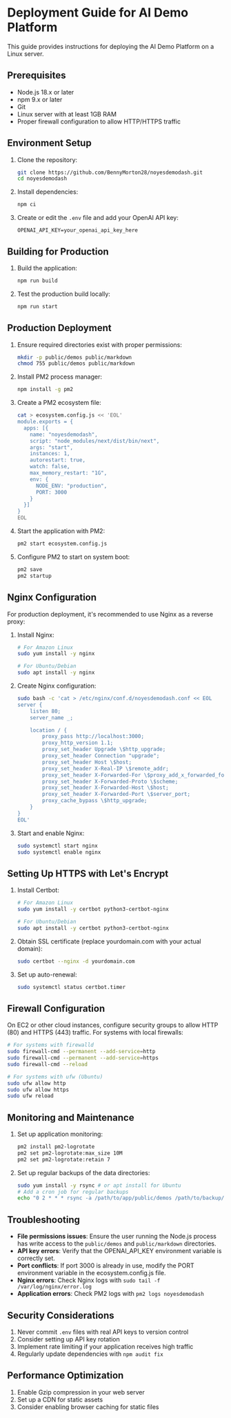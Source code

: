 # Deployment Guide for AI Demo Platform

This guide provides instructions for deploying the AI Demo Platform on a Linux server.

## Prerequisites

- Node.js 18.x or later
- npm 9.x or later
- Git
- Linux server with at least 1GB RAM
- Proper firewall configuration to allow HTTP/HTTPS traffic

## Environment Setup

1. Clone the repository:
   ```bash
   git clone https://github.com/BennyMorton28/noyesdemodash.git
   cd noyesdemodash
   ```

2. Install dependencies:
   ```bash
   npm ci
   ```

3. Create or edit the `.env` file and add your OpenAI API key:
   ```
   OPENAI_API_KEY=your_openai_api_key_here
   ```

## Building for Production

1. Build the application:
   ```bash
   npm run build
   ```

2. Test the production build locally:
   ```bash
   npm run start
   ```

## Production Deployment

1. Ensure required directories exist with proper permissions:
   ```bash
   mkdir -p public/demos public/markdown
   chmod 755 public/demos public/markdown
   ```

2. Install PM2 process manager:
   ```bash
   npm install -g pm2
   ```

3. Create a PM2 ecosystem file:
   ```bash
   cat > ecosystem.config.js << 'EOL'
   module.exports = {
     apps: [{
       name: "noyesdemodash",
       script: "node_modules/next/dist/bin/next",
       args: "start",
       instances: 1,
       autorestart: true,
       watch: false,
       max_memory_restart: "1G",
       env: {
         NODE_ENV: "production",
         PORT: 3000
       }
     }]
   }
   EOL
   ```

4. Start the application with PM2:
   ```bash
   pm2 start ecosystem.config.js
   ```

5. Configure PM2 to start on system boot:
   ```bash
   pm2 save
   pm2 startup
   ```

## Nginx Configuration

For production deployment, it's recommended to use Nginx as a reverse proxy:

1. Install Nginx:
   ```bash
   # For Amazon Linux
   sudo yum install -y nginx
   
   # For Ubuntu/Debian
   sudo apt install -y nginx
   ```

2. Create Nginx configuration:
   ```bash
   sudo bash -c 'cat > /etc/nginx/conf.d/noyesdemodash.conf << EOL
   server {
       listen 80;
       server_name _;

       location / {
           proxy_pass http://localhost:3000;
           proxy_http_version 1.1;
           proxy_set_header Upgrade \$http_upgrade;
           proxy_set_header Connection "upgrade";
           proxy_set_header Host \$host;
           proxy_set_header X-Real-IP \$remote_addr;
           proxy_set_header X-Forwarded-For \$proxy_add_x_forwarded_for;
           proxy_set_header X-Forwarded-Proto \$scheme;
           proxy_set_header X-Forwarded-Host \$host;
           proxy_set_header X-Forwarded-Port \$server_port;
           proxy_cache_bypass \$http_upgrade;
       }
   }
   EOL'
   ```

3. Start and enable Nginx:
   ```bash
   sudo systemctl start nginx
   sudo systemctl enable nginx
   ```

## Setting Up HTTPS with Let's Encrypt

1. Install Certbot:
   ```bash
   # For Amazon Linux
   sudo yum install -y certbot python3-certbot-nginx
   
   # For Ubuntu/Debian
   sudo apt install -y certbot python3-certbot-nginx
   ```

2. Obtain SSL certificate (replace yourdomain.com with your actual domain):
   ```bash
   sudo certbot --nginx -d yourdomain.com
   ```

3. Set up auto-renewal:
   ```bash
   sudo systemctl status certbot.timer
   ```

## Firewall Configuration

On EC2 or other cloud instances, configure security groups to allow HTTP (80) and HTTPS (443) traffic. For systems with local firewalls:

```bash
# For systems with firewalld
sudo firewall-cmd --permanent --add-service=http
sudo firewall-cmd --permanent --add-service=https
sudo firewall-cmd --reload

# For systems with ufw (Ubuntu)
sudo ufw allow http
sudo ufw allow https
sudo ufw reload
```

## Monitoring and Maintenance

1. Set up application monitoring:
   ```bash
   pm2 install pm2-logrotate
   pm2 set pm2-logrotate:max_size 10M
   pm2 set pm2-logrotate:retain 7
   ```

2. Set up regular backups of the data directories:
   ```bash
   sudo yum install -y rsync # or apt install for Ubuntu
   # Add a cron job for regular backups
   echo "0 2 * * * rsync -a /path/to/app/public/demos /path/to/backup/" | sudo tee -a /etc/crontab
   ```

## Troubleshooting

- **File permissions issues**: Ensure the user running the Node.js process has write access to the `public/demos` and `public/markdown` directories.
- **API key errors**: Verify that the OPENAI_API_KEY environment variable is correctly set.
- **Port conflicts**: If port 3000 is already in use, modify the PORT environment variable in the ecosystem.config.js file.
- **Nginx errors**: Check Nginx logs with `sudo tail -f /var/log/nginx/error.log`
- **Application errors**: Check PM2 logs with `pm2 logs noyesdemodash`

## Security Considerations

1. Never commit `.env` files with real API keys to version control
2. Consider setting up API key rotation
3. Implement rate limiting if your application receives high traffic
4. Regularly update dependencies with `npm audit fix`

## Performance Optimization

1. Enable Gzip compression in your web server
2. Set up a CDN for static assets
3. Consider enabling browser caching for static files 